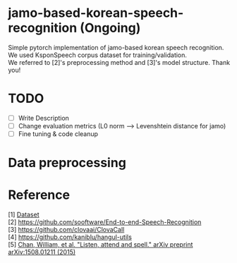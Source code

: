 # jamo-based-korean-speech-recognition (Ongoing)
Simple pytorch implementation of jamo-based korean speech recognition.\
We used KsponSpeech corpus dataset for training/validation.\
We referred to [2]'s preprocessing method and [3]'s model structure. Thank you!

# TODO
- [ ] Write Description
- [ ] Change evaluation metrics (L0 norm --> Levenshtein distance for jamo)
- [ ] Fine tuning & code cleanup

# Data preprocessing

# Reference
[1] [Dataset](http://www.aihub.or.kr/aidata/105)\
[2] <https://github.com/sooftware/End-to-end-Speech-Recognition>\
[3] <https://github.com/clovaai/ClovaCall>\
[4] <https://github.com/kaniblu/hangul-utils>\
[5] [Chan, William, et al. "Listen, attend and spell." arXiv preprint arXiv:1508.01211 (2015)](https://arxiv.org/abs/1508.01211)

